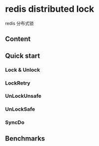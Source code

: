 # redis distributed lock
redis 分布式锁

## Content

## Quick start
### Lock & Unlock
### LockRetry
### UnLockUnsafe
### UnLockSafe
### SyncDo


## Benchmarks
